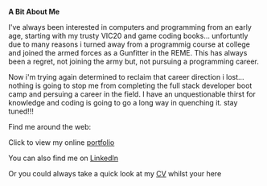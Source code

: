 **A Bit About Me**

I've always been interested in computers and programming from an early age, starting with my trusty VIC20 and game coding books... unfortuntly due to many reasons i turned away from a programmig course at college and joined the armed forces as a Gunfitter in the REME.  This has always been a regret, not joining the army but, not pursuing a programming career.

Now i'm trying again determined to reclaim that career direction i lost... nothing is going to stop me from completing the full stack developer boot camp and persuing a career in the field.  I have an unquestionable thirst for knowledge and coding is going to go a long way in quenching it.  stay tuned!!!



Find me around the web:

Click to view my online [portfolio ](https://daveydavey1901.github.io/ddportfolio/)

You can also find me on [LinkedIn](https://www.linkedin.com/in/david-davies-762aa192/)

Or you could always take a quick look at my [CV](https://drive.google.com/file/d/1iOCQII5avuiw0uqXlAMXsSkG-AvjUMEG/view?usp=sharing) whilst your here
